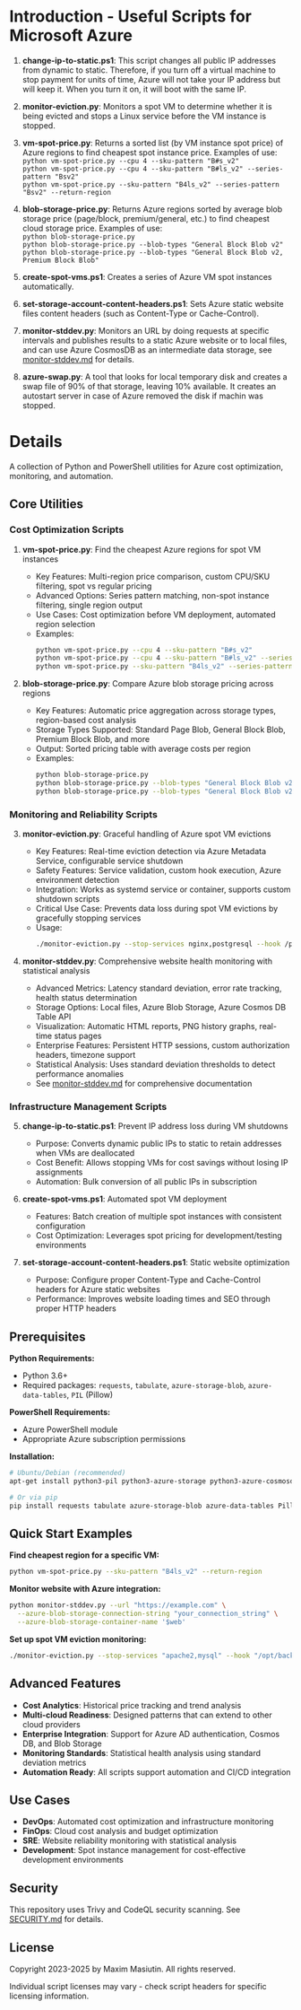 # Introduction - Useful Scripts for Microsoft Azure

1. **change-ip-to-static.ps1**: This script changes all public IP addresses from dynamic to static. Therefore, if you turn off a virtual machine to stop payment for units of time, Azure will not take your IP address but will keep it. When you turn it on, it will boot with the same IP.
1. **monitor-eviction.py**: Monitors a spot VM to determine whether it is being evicted and stops a Linux service before the VM instance is stopped.
1. **vm-spot-price.py**: Returns a sorted list (by VM instance spot price) of Azure regions to find cheapest spot instance price. Examples of use:  
  `python vm-spot-price.py --cpu 4 --sku-pattern "B#s_v2"`  
  `python vm-spot-price.py --cpu 4 --sku-pattern "B#ls_v2" --series-pattern "Bsv2"`  
  `python vm-spot-price.py --sku-pattern "B4ls_v2" --series-pattern "Bsv2" --return-region`  
1. **blob-storage-price.py**: Returns Azure regions sorted by average blob storage price (page/block, premium/general, etc.) to find cheapest cloud storage price. Examples of use:  
  `python blob-storage-price.py`  
  `python blob-storage-price.py --blob-types "General Block Blob v2"`  
  `python blob-storage-price.py --blob-types "General Block Blob v2, Premium Block Blob"`  

1. **create-spot-vms.ps1**: Creates a series of Azure VM spot instances automatically.
1. **set-storage-account-content-headers.ps1**: Sets Azure static website files content headers (such as Content-Type or Cache-Control).
1. **monitor-stddev.py**: Monitors an URL by doing requests at specific intervals and publishes results to a static Azure website or to local files, and can use Azure CosmosDB as an intermediate data storage, see [monitor-stddev.md](monitor-stddev.md) for details.
1. **azure-swap.py**: A tool that looks for local temporary disk and creates a swap file of 90% of that storage, leaving 10% available. It creates an autostart server in case of Azure removed the disk if machin was stopped.  


# Details 
A collection of Python and PowerShell utilities for Azure cost optimization, monitoring, and automation.
## Core Utilities
### Cost Optimization Scripts

1. **vm-spot-price.py**: Find the cheapest Azure regions for spot VM instances
   - Key Features: Multi-region price comparison, custom CPU/SKU filtering, spot vs regular pricing
   - Advanced Options: Series pattern matching, non-spot instance filtering, single region output
   - Use Cases: Cost optimization before VM deployment, automated region selection
   - Examples:
     ```bash
     python vm-spot-price.py --cpu 4 --sku-pattern "B#s_v2"
     python vm-spot-price.py --cpu 4 --sku-pattern "B#ls_v2" --series-pattern "Bsv2"
     python vm-spot-price.py --sku-pattern "B4ls_v2" --series-pattern "Bsv2" --return-region
     ```

2. **blob-storage-price.py**: Compare Azure blob storage pricing across regions
   - Key Features: Automatic price aggregation across storage types, region-based cost analysis
   - Storage Types Supported: Standard Page Blob, General Block Blob, Premium Block Blob, and more
   - Output: Sorted pricing table with average costs per region
   - Examples:
     ```bash
     python blob-storage-price.py
     python blob-storage-price.py --blob-types "General Block Blob v2"
     python blob-storage-price.py --blob-types "General Block Blob v2, Premium Block Blob"
     ```

### Monitoring and Reliability Scripts

3. **monitor-eviction.py**: Graceful handling of Azure spot VM evictions
   - Key Features: Real-time eviction detection via Azure Metadata Service, configurable service shutdown
   - Safety Features: Service validation, custom hook execution, Azure environment detection
   - Integration: Works as systemd service or container, supports custom shutdown scripts
   - Critical Use Case: Prevents data loss during spot VM evictions by gracefully stopping services
   - Usage:
     ```bash
     ./monitor-eviction.py --stop-services nginx,postgresql --hook /path/to/backup-script.sh
     ```

4. **monitor-stddev.py**: Comprehensive website health monitoring with statistical analysis
   - Advanced Metrics: Latency standard deviation, error rate tracking, health status determination
   - Storage Options: Local files, Azure Blob Storage, Azure Cosmos DB Table API
   - Visualization: Automatic HTML reports, PNG history graphs, real-time status pages
   - Enterprise Features: Persistent HTTP sessions, custom authorization headers, timezone support
   - Statistical Analysis: Uses standard deviation thresholds to detect performance anomalies
   - See [monitor-stddev.md](monitor-stddev.md) for comprehensive documentation

### Infrastructure Management Scripts

5. **change-ip-to-static.ps1**: Prevent IP address loss during VM shutdowns
   - Purpose: Converts dynamic public IPs to static to retain addresses when VMs are deallocated
   - Cost Benefit: Allows stopping VMs for cost savings without losing IP assignments
   - Automation: Bulk conversion of all public IPs in subscription

6. **create-spot-vms.ps1**: Automated spot VM deployment
   - Features: Batch creation of multiple spot instances with consistent configuration
   - Cost Optimization: Leverages spot pricing for development/testing environments

7. **set-storage-account-content-headers.ps1**: Static website optimization
   - Purpose: Configure proper Content-Type and Cache-Control headers for Azure static websites
   - Performance: Improves website loading times and SEO through proper HTTP headers

## Prerequisites

**Python Requirements:**
- Python 3.6+
- Required packages: `requests`, `tabulate`, `azure-storage-blob`, `azure-data-tables`, `PIL` (Pillow)

**PowerShell Requirements:**
- Azure PowerShell module
- Appropriate Azure subscription permissions

**Installation:**
```bash
# Ubuntu/Debian (recommended)
apt-get install python3-pil python3-azure-storage python3-azure-cosmosdb-table

# Or via pip
pip install requests tabulate azure-storage-blob azure-data-tables Pillow
```

## Quick Start Examples

**Find cheapest region for a specific VM:**
```bash
python vm-spot-price.py --sku-pattern "B4ls_v2" --return-region
```

**Monitor website with Azure integration:**
```bash
python monitor-stddev.py --url "https://example.com" \
  --azure-blob-storage-connection-string "your_connection_string" \
  --azure-blob-storage-container-name '$web'
```

**Set up spot VM eviction monitoring:**
```bash
./monitor-eviction.py --stop-services "apache2,mysql" --hook "/opt/backup.sh"
```

## Advanced Features

- **Cost Analytics**: Historical price tracking and trend analysis
- **Multi-cloud Readiness**: Designed patterns that can extend to other cloud providers
- **Enterprise Integration**: Support for Azure AD authentication, Cosmos DB, and Blob Storage
- **Monitoring Standards**: Statistical health analysis using standard deviation metrics
- **Automation Ready**: All scripts support automation and CI/CD integration

## Use Cases

- **DevOps**: Automated cost optimization and infrastructure monitoring
- **FinOps**: Cloud cost analysis and budget optimization
- **SRE**: Website reliability monitoring with statistical analysis
- **Development**: Spot instance management for cost-effective development environments

## Security

This repository uses Trivy and CodeQL security scanning. See [SECURITY.md](SECURITY.md) for details.

## License

Copyright 2023-2025 by Maxim Masiutin. All rights reserved.

Individual script licenses may vary - check script headers for specific licensing information.

